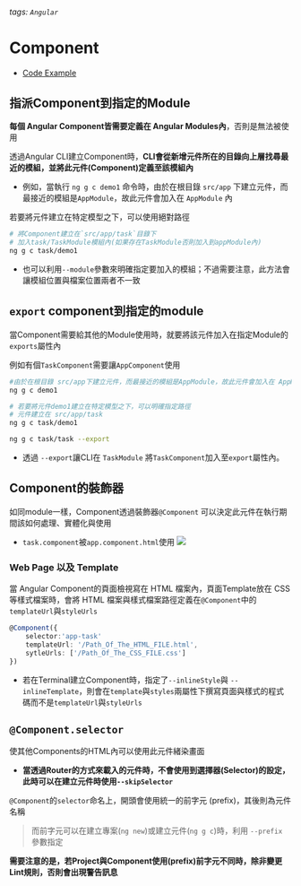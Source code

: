 ###### tags: `Angular`
# Component
- [Code Example](https://ithelp.ithome.com.tw/articles/10240474)

## 指派Component到指定的Module

**每個 Angular Component皆需要定義在 Angular Modules內**，否則是無法被使用   

透過Angular CLI建立Component時，**CLI會從新增元件所在的目錄向上層找尋最近的模組，並將此元件(Component)定義至該模組內**  
- 例如，當執行 `ng g c demo1` 命令時，由於在根目錄 `src/app` 下建立元件，而最接近的模組是`AppModule`，故此元件會加入在 `AppModule` 內  

若要將元件建立在特定模型之下，可以使用絕對路徑  
```bash
# 將Component建立在`src/app/task`目錄下
# 加入task/TaskModule模組內(如果存在TaskModule否則加入到appModule內)
ng g c task/demo1
```
- 也可以利用`--module`參數來明確指定要加入的模組；不過需要注意，此方法會讓模組位置與檔案位置兩者不一致  

## `export` component到指定的module

當Component需要給其他的Module使用時，就要將該元件加入在指定Module的`exports`屬性內

例如有個`TaskComponent`需要讓`AppComponent`使用
```bash 
#由於在根目錄 src/app下建立元件，而最接近的模組是AppModule，故此元件會加入在 AppModule 內
ng g c demo1 

# 若要將元件demo1建立在特定模型之下，可以明確指定路徑
# 元件建立在 src/app/task
ng g c task/demo1  

ng g c task/task --export
```
- 透過 `--export`讓CLI在 `TaskModule` 將`TaskComponent`加入至`export`屬性內。

## Component的裝飾器
如同module一樣，Component透過裝飾器`@Component` 可以決定此元件在執行期間該如何處理、實體化與使用  
  
- `task.component`被`app.component.html`使用
![](https://i.imgur.com/Tt080Iu.png)  


### Web Page 以及 Template
當 Angular Component的頁面檢視寫在 HTML 檔案內，頁面Template放在 CSS 等樣式檔案時，會將 HTML 檔案與樣式檔案路徑定義在`@Component`中的 `templateUrl`與`styleUrls`  

```typescript
@Component({
    selector:'app-task'
    templateUrl: '/Path_Of_The_HTML_FILE.html',
    sytleUrls: ['/Path_Of_The_CSS_FILE.css']
})
```
- 若在Terminal建立Component時，指定了`--inlineStyle`與 `--inlineTemplate`，則會在`template`與`styles`兩屬性下撰寫頁面與樣式的程式碼而不是`templateUrl`與`styleUrls`  

## `@Component.selector`

使其他Components的HTML內可以使用此元件緒染畫面  
- **當透過Router的方式來載入的元件時，不會使用到選擇器(Selector)的設定，此時可以在建立元件時使用`--skipSelector`**  

`@Component`的`selector`命名上，開頭會使用統一的前字元 (prefix)，其後則為元件名稱  
> 而前字元可以在建立專案(`ng new`)或建立元件(`ng g c`)時，利用 `--prefix` 參數指定  

**需要注意的是，若Project與Component使用(prefix)前字元不同時，除非變更Lint規則，否則會出現警告訊息**  
